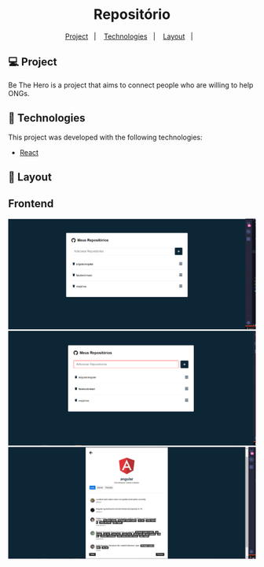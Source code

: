 <h1 align="center">
    Repositório
</h1>

<p align="center">
  <a href="#-project">Project</a>&nbsp;&nbsp;&nbsp;|&nbsp;&nbsp;&nbsp;
  <a href="#rocket-Technologies">Technologies</a>&nbsp;&nbsp;&nbsp;|&nbsp;&nbsp;&nbsp;
  <a href="#-layout">Layout</a>&nbsp;&nbsp;&nbsp;|&nbsp;&nbsp;&nbsp;
</p>

## 💻 Project

Be The Hero is a project that aims to connect people who are willing to help ONGs.


## :rocket: Technologies

This project was developed with the following technologies:

- [React](https://reactjs.org)

## 🔖 Layout
## Frontend
<div style={display: 'flex' flex-direction: 'column'>
<img alt="inicio" title="#BeTheHero" src="https://github.com/lucasgomescosta/my-app/blob/master/images/tela%20inicial.PNG" width="750px" />
<img alt="onicio" title="#BeTheHero" src="https://github.com/lucasgomescosta/my-app/blob/master/images/tela%20inicial%201.PNG" width="750px" />
<img alt="details" title="#BeTheHero" src="https://github.com/lucasgomescosta/my-app/blob/master/images/Details%200.PNG" width="950px" />
  
  </div>
